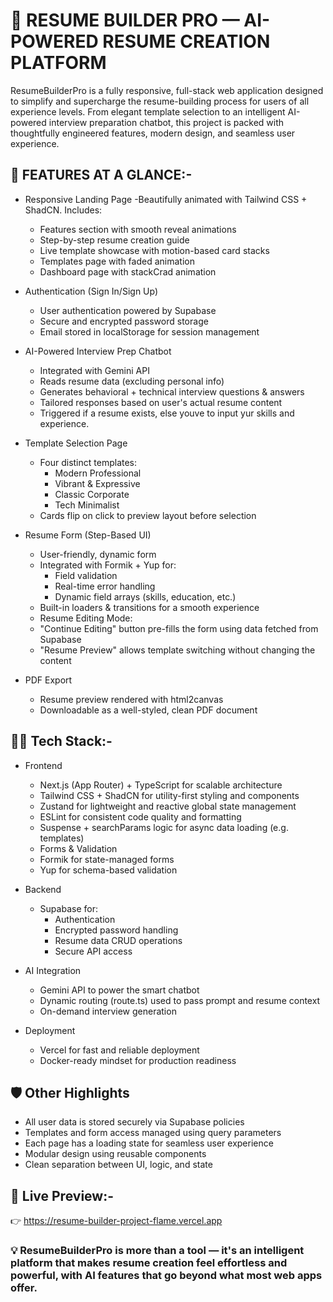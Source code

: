 # 💼 RESUME BUILDER PRO — AI-POWERED RESUME CREATION PLATFORM


ResumeBuilderPro is a fully responsive, full-stack web application designed to simplify and supercharge the resume-building process for users of all experience levels. From elegant template selection to an intelligent AI-powered interview preparation chatbot, this project is packed with thoughtfully engineered features, modern design, and seamless user experience.

## 🚀 FEATURES AT A GLANCE:- 

- Responsive Landing Page
  -Beautifully animated with Tailwind CSS + ShadCN. Includes:
    - Features section with smooth reveal animations 
    - Step-by-step resume creation guide 
    - Live template showcase with motion-based card stacks
    - Templates page with faded animation
    - Dashboard page with stackCrad animation
  
- Authentication (Sign In/Sign Up)
  - User authentication powered by Supabase
  - Secure and encrypted password storage 
  - Email stored in localStorage for session management
  
- AI-Powered Interview Prep Chatbot
  - Integrated with Gemini API 
  - Reads resume data (excluding personal info) 
  - Generates behavioral + technical interview questions & answers  
  - Tailored responses based on user's actual resume content 
  - Triggered if a resume exists, else youve to input yur skills and experience.
  
- Template Selection Page
  - Four distinct templates:
    - Modern Professional 
    - Vibrant & Expressive 
    - Classic Corporate 
    - Tech Minimalist 
  - Cards flip on click to preview layout before selection
  
- Resume Form (Step-Based UI)
  - User-friendly, dynamic form
  - Integrated with Formik + Yup for:
    - Field validation  
    - Real-time error handling 
    - Dynamic field arrays (skills, education, etc.)
  - Built-in loaders & transitions for a smooth experience 
  - Resume Editing Mode: 
  - "Continue Editing" button pre-fills the form using data fetched from Supabase 
  - "Resume Preview" allows template switching without changing the content
  
- PDF Export
  - Resume preview rendered with html2canvas 
  - Downloadable as a well-styled, clean PDF document


## 🧑‍💻 Tech Stack:-

- Frontend
  - Next.js (App Router) + TypeScript for scalable architecture 
  - Tailwind CSS + ShadCN for utility-first styling and components
  - Zustand for lightweight and reactive global state management
  - ESLint for consistent code quality and formatting
  - Suspense + searchParams logic for async data loading (e.g. templates)
  - Forms & Validation
  - Formik for state-managed forms
  - Yup for schema-based validation

- Backend
  - Supabase for:
    - Authentication
    - Encrypted password handling
    - Resume data CRUD operations
    - Secure API access

- AI Integration
  - Gemini API to power the smart chatbot
  - Dynamic routing (route.ts) used to pass prompt and resume context
  - On-demand interview generation

- Deployment
  - Vercel for fast and reliable deployment
  - Docker-ready mindset for production readiness

## 🛡️ Other Highlights
- All user data is stored securely via Supabase policies
- Templates and form access managed using query parameters
- Each page has a loading state for seamless user experience
- Modular design using reusable components
- Clean separation between UI, logic, and state
  
## 📸 Live Preview:-
👉 https://resume-builder-project-flame.vercel.app


### 💡 ResumeBuilderPro is more than a tool — it's an intelligent platform that makes resume creation feel effortless and powerful, with AI features that go beyond what most web apps offer.
